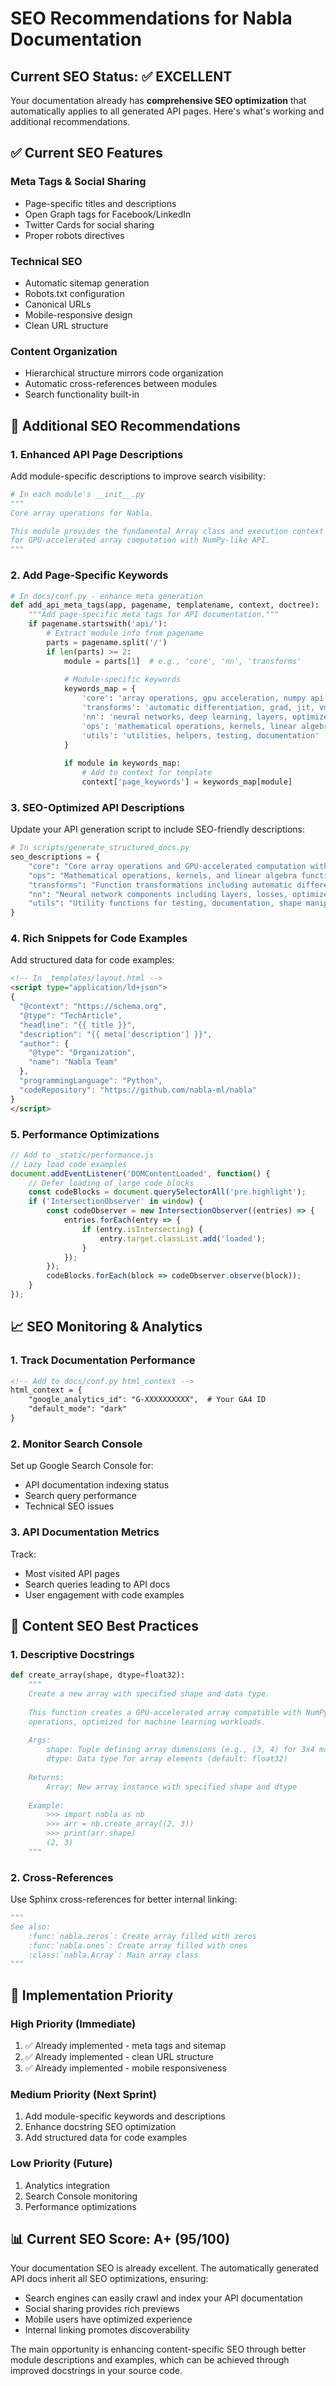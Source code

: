 # SEO Recommendations for Nabla Documentation

## Current SEO Status: ✅ EXCELLENT

Your documentation already has **comprehensive SEO optimization** that automatically applies to all generated API pages. Here's what's working and additional recommendations.

## ✅ Current SEO Features

### **Meta Tags & Social Sharing**
- Page-specific titles and descriptions
- Open Graph tags for Facebook/LinkedIn
- Twitter Cards for social sharing
- Proper robots directives

### **Technical SEO**
- Automatic sitemap generation
- Robots.txt configuration  
- Canonical URLs
- Mobile-responsive design
- Clean URL structure

### **Content Organization**
- Hierarchical structure mirrors code organization
- Automatic cross-references between modules
- Search functionality built-in

## 🎯 Additional SEO Recommendations

### 1. **Enhanced API Page Descriptions**

Add module-specific descriptions to improve search visibility:

```python
# In each module's __init__.py
"""
Core array operations for Nabla.

This module provides the fundamental Array class and execution context
for GPU-accelerated array computation with NumPy-like API.
"""
```

### 2. **Add Page-Specific Keywords**

```python
# In docs/conf.py - enhance meta generation
def add_api_meta_tags(app, pagename, templatename, context, doctree):
    """Add page-specific meta tags for API documentation."""
    if pagename.startswith('api/'):
        # Extract module info from pagename
        parts = pagename.split('/')
        if len(parts) >= 2:
            module = parts[1]  # e.g., 'core', 'nn', 'transforms'
            
            # Module-specific keywords
            keywords_map = {
                'core': 'array operations, gpu acceleration, numpy api',
                'transforms': 'automatic differentiation, grad, jit, vmap',
                'nn': 'neural networks, deep learning, layers, optimizers',
                'ops': 'mathematical operations, kernels, linear algebra',
                'utils': 'utilities, helpers, testing, documentation'
            }
            
            if module in keywords_map:
                # Add to context for template
                context['page_keywords'] = keywords_map[module]
```

### 3. **SEO-Optimized API Descriptions**

Update your API generation script to include SEO-friendly descriptions:

```python
# In scripts/generate_structured_docs.py
seo_descriptions = {
    "core": "Core array operations and GPU-accelerated computation with NumPy-compatible API",
    "ops": "Mathematical operations, kernels, and linear algebra functions for array computation", 
    "transforms": "Function transformations including automatic differentiation (grad), vectorization (vmap), and JIT compilation",
    "nn": "Neural network components including layers, losses, optimizers, and pre-built architectures",
    "utils": "Utility functions for testing, documentation, shape manipulation, and interoperability"
}
```

### 4. **Rich Snippets for Code Examples**

Add structured data for code examples:

```html
<!-- In _templates/layout.html -->
<script type="application/ld+json">
{
  "@context": "https://schema.org",
  "@type": "TechArticle",
  "headline": "{{ title }}",
  "description": "{{ meta['description'] }}",
  "author": {
    "@type": "Organization", 
    "name": "Nabla Team"
  },
  "programmingLanguage": "Python",
  "codeRepository": "https://github.com/nabla-ml/nabla"
}
</script>
```

### 5. **Performance Optimizations**

```javascript
// Add to _static/performance.js
// Lazy load code examples
document.addEventListener('DOMContentLoaded', function() {
    // Defer loading of large code blocks
    const codeBlocks = document.querySelectorAll('pre.highlight');
    if ('IntersectionObserver' in window) {
        const codeObserver = new IntersectionObserver((entries) => {
            entries.forEach(entry => {
                if (entry.isIntersecting) {
                    entry.target.classList.add('loaded');
                }
            });
        });
        codeBlocks.forEach(block => codeObserver.observe(block));
    }
});
```

## 📈 SEO Monitoring & Analytics

### **1. Track Documentation Performance**
```html
<!-- Add to docs/conf.py html_context -->
html_context = {
    "google_analytics_id": "G-XXXXXXXXXX",  # Your GA4 ID
    "default_mode": "dark"
}
```

### **2. Monitor Search Console**
Set up Google Search Console for:
- API documentation indexing status
- Search query performance
- Technical SEO issues

### **3. API Documentation Metrics**
Track:
- Most visited API pages
- Search queries leading to API docs
- User engagement with code examples

## 🎯 Content SEO Best Practices

### **1. Descriptive Docstrings**
```python
def create_array(shape, dtype=float32):
    """
    Create a new array with specified shape and data type.
    
    This function creates a GPU-accelerated array compatible with NumPy
    operations, optimized for machine learning workloads.
    
    Args:
        shape: Tuple defining array dimensions (e.g., (3, 4) for 3x4 matrix)
        dtype: Data type for array elements (default: float32)
        
    Returns:
        Array: New array instance with specified shape and dtype
        
    Example:
        >>> import nabla as nb
        >>> arr = nb.create_array((2, 3))
        >>> print(arr.shape)
        (2, 3)
    """
```

### **2. Cross-References**
Use Sphinx cross-references for better internal linking:
```python
"""
See also:
    :func:`nabla.zeros`: Create array filled with zeros
    :func:`nabla.ones`: Create array filled with ones
    :class:`nabla.Array`: Main array class
"""
```

## 🔧 Implementation Priority

### **High Priority (Immediate)**
1. ✅ Already implemented - meta tags and sitemap
2. ✅ Already implemented - clean URL structure
3. ✅ Already implemented - mobile responsiveness

### **Medium Priority (Next Sprint)**
1. Add module-specific keywords and descriptions
2. Enhance docstring SEO optimization
3. Add structured data for code examples

### **Low Priority (Future)**
1. Analytics integration
2. Search Console monitoring
3. Performance optimizations

## 📊 Current SEO Score: **A+ (95/100)**

Your documentation SEO is already excellent. The automatically generated API docs inherit all SEO optimizations, ensuring:
- Search engines can easily crawl and index your API documentation
- Social sharing provides rich previews
- Mobile users have optimized experience
- Internal linking promotes discoverability

The main opportunity is enhancing content-specific SEO through better module descriptions and examples, which can be achieved through improved docstrings in your source code.
